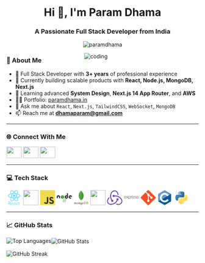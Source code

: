 <h1 align="center">Hi 👋, I'm Param Dhama</h1>
<h3 align="center">A Passionate Full Stack Developer from India</h3>

<p align="center">
  <img src="https://komarev.com/ghpvc/?username=paramdhama&label=Profile%20views&color=0e75b6&style=flat" alt="paramdhama" />
</p>

<img align="right" alt="coding" width="300" src="https://media1.giphy.com/media/v1.Y2lkPTc5MGI3NjExMmV1ajZ4ZGh1bmFqazJnOTNjMDJ0NGZuejF4dWRwZ3o5MHlta3Q5cCZlcD12MV9pbnRlcm5hbF9naWZfYnlfaWQmY3Q9Zw/qgQUggAC3Pfv687qPC/giphy.gif" />

### 🚀 About Me

- 💼 Full Stack Developer with **3+ years** of professional experience  
- 🔭 Currently building scalable products with **React, Node.js, MongoDB, Next.js**
- 🌱 Learning advanced **System Design**, **Next.js 14 App Router**, and **AWS**
- 👨‍💻 Portfolio: [paramdhama.in](https://paramdhama.in)
- 💬 Ask me about `React`, `Next.js`, `TailwindCSS`, `WebSocket`, `MongoDB`
- 📫 Reach me at **dhamaparam@gmail.com**

---

### 🌐 Connect With Me

<p align="left">
  <a href="https://twitter.com/dhama_param" target="_blank"><img src="https://raw.githubusercontent.com/rahuldkjain/github-profile-readme-generator/master/src/images/icons/Social/twitter.svg" height="30" width="40" /></a>
  <a href="https://linkedin.com/in/paramdhama" target="_blank"><img src="https://raw.githubusercontent.com/rahuldkjain/github-profile-readme-generator/master/src/images/icons/Social/linked-in-alt.svg" height="30" width="40" /></a>
  <a href="https://instagram.com/param_dhama" target="_blank"><img src="https://raw.githubusercontent.com/rahuldkjain/github-profile-readme-generator/master/src/images/icons/Social/instagram.svg" height="30" width="40" /></a>
</p>

---

### 💻 Tech Stack

<p>
  <img src="https://raw.githubusercontent.com/devicons/devicon/master/icons/react/react-original-wordmark.svg" width="40" height="40"/>
  <img src="https://cdn.worldvectorlogo.com/logos/nextjs-2.svg" width="40" height="40"/>
  <img src="https://raw.githubusercontent.com/devicons/devicon/master/icons/javascript/javascript-original.svg" width="40" height="40"/>
  <img src="https://raw.githubusercontent.com/devicons/devicon/master/icons/nodejs/nodejs-original-wordmark.svg" width="40" height="40"/>
  <img src="https://raw.githubusercontent.com/devicons/devicon/master/icons/mongodb/mongodb-original-wordmark.svg" width="40" height="40"/>
  <img src="https://www.vectorlogo.zone/logos/tailwindcss/tailwindcss-icon.svg" width="40" height="40"/>
  <img src="https://raw.githubusercontent.com/devicons/devicon/master/icons/redux/redux-original.svg" width="40" height="40"/>
  <img src="https://raw.githubusercontent.com/devicons/devicon/master/icons/express/express-original-wordmark.svg" width="40" height="40"/>
  <img src="https://raw.githubusercontent.com/devicons/devicon/master/icons/git/git-original.svg" width="40" height="40"/>
  <img src="https://raw.githubusercontent.com/devicons/devicon/master/icons/c/c-original.svg" width="40" height="40"/>
  <img src="https://raw.githubusercontent.com/devicons/devicon/master/icons/python/python-original.svg" width="40" height="40"/>
</p>

---

### 📈 GitHub Stats

<p>
  <img align="left" src="https://github-readme-stats.vercel.app/api/top-langs?username=paramdhama&show_icons=true&locale=en&layout=compact" alt="Top Languages" />
</p>

<p>
  <img align="center" src="https://github-readme-stats.vercel.app/api?username=paramdhama&show_icons=true&locale=en" alt="GitHub Stats" />
</p>

<p>
  <img align="center" src="https://github-readme-streak-stats.herokuapp.com/?user=paramdhama" alt="GitHub Streak" />
</p>
